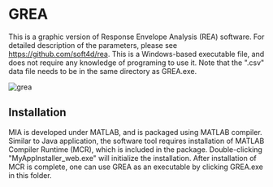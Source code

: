 # GREA

This is a graphic version of Response Envelope Analysis (REA) software. For detailed description of the parameters, please see https://github.com/soft4d/rea. This is a Windows-based executable file, and does not require any knowledge of programing to use it. Note that the ".csv" data file needs to be in the same directory as GREA.exe.

![grea](https://user-images.githubusercontent.com/15344717/34396209-8724fa7a-eb2d-11e7-9580-7d0b6a7efc95.JPG)

## Installation

MIA is developed under MATLAB, and is packaged using MATLAB compiler. Similar to Java application, the software tool requires installation of MATLAB Compiler Runtime (MCR), which is included in the package. Double-clicking "MyAppInstaller_web.exe" will initialize the installation. After installation of MCR is complete, one can use GREA as an executable by clicking GREA.exe in this folder.  
